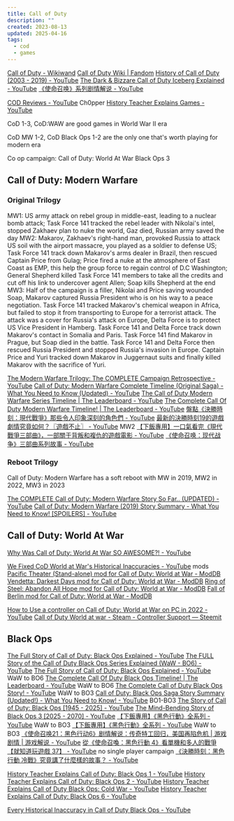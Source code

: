 ```yaml
---
title: Call of Duty
description: ""
created: 2023-08-13
updated: 2025-04-16
tags:
  - cod
  - games
---
```


[Call of Duty - Wikiwand](http://www.wikiwand.com/en/Call_of_Duty)
[Call of Duty Wiki | Fandom](https://callofduty.fandom.com/wiki/Call_of_Duty_Wiki)
[History of Call of Duty (2003 - 2019) - YouTube](https://www.youtube.com/watch?v=_I9l261A_fY)
[The Dark & Bizzare Call of Duty Iceberg Explained - YouTube](https://www.youtube.com/watch?v=mZKIqKNimcU)
[《使命召唤》系列剧情解说 - YouTube](https://www.youtube.com/playlist?list=PLr1fPJ7Kq0uZ00pFRWr7umCFIzuD5_3Nn)

[COD Reviews - YouTube](https://www.youtube.com/playlist?list=PLSO9VRapprpePXjuUbON3vPppkDDKO2Li) Ch0pper
[History Teacher Explains Games - YouTube](https://www.youtube.com/playlist?list=PLVTlyjxwKFNlbtePnRxWGCnY42YqEpQWW)

CoD 1-3, CoD:WAW are good games in World War II era

CoD MW 1-2, CoD Black Ops 1-2 are the only one that's worth playing for modern era

Co op campaign:
Call of Duty: World At War
Black Ops 3

## Call of Duty: Modern Warfare

### Original Trilogy

MW1:
US army attack on rebel group in middle-east, leading to a nuclear bomb attack; Task Force 141 tracked the rebel leader with Nikolai's intel, stopped Zakhaev plan to nuke the world, Gaz died, Russian army saved the day
MW2:
Makarov, Zakhaev's right-hand man, provoked Russia to attack US soil with the airport massacre, you played as a soldier to defense US; Task Force 141 track down Makarov's arms dealer in Brazil, then rescued Captain Price from Gulag; Price fired a nuke at the atmosphere of East Coast as EMP, this help the group force to regain control of D.C Washington; General Shepherd killed Task Force 141 members to take all the credits and cut off his link to undercover agent Allen; Soap kills Shepherd at the end
MW3:
Half of the campaign is a filler, Nikolai and Price saving wounded Soap, Makarov captured Russia President who is on his way to a peace negotiation. Task Force 141 tracked Makarov's chemical weapon in Africa, but failed to stop it from transporting to Europe for a terrorist attack. The attack was a cover for Russia's attack on Europe, Delta Force is to protect US Vice President in Hamberg. Task Force 141 and Delta Force track down Makarov's contact in Somalia and Paris. Task Force 141 find Makarov in Prague, but Soap died in the battle. Task Force 141 and Delta Force then rescued Russia President and stopped Russia's invasion in Europe. Captain Price and Yuri tracked down Makarov in Juggernaut suits and finally killed Makarov with the sacrifice of Yuri.

[The Modern Warfare Trilogy: The COMPLETE Campaign Retrospective - YouTube](https://www.youtube.com/watch?v=XPDG_obtCI8)
[Call of Duty: Modern Warfare Complete Timeline (Original Saga) - What You Need to Know (Updated) - YouTube](https://www.youtube.com/watch?v=01Xum6xVuv4)
[The Call of Duty Modern Warfare Series Timeline | The Leaderboard - YouTube](https://www.youtube.com/watch?v=tr2yBSSGCWY)
[The Complete Call Of Duty Modern Warfare Timeline! | The Leaderboard - YouTube](https://www.youtube.com/watch?v=QamroQe4saM)
[盤點《決勝時刻：現代戰爭》那些令人印象深刻的角色們 - YouTube](https://www.youtube.com/watch?v=y46_cCt2XeI)
[最新的決勝時刻19的遊戲劇情究竟如何？〖遊戲不止〗 - YouTube](https://www.youtube.com/watch?v=Xp6NB19VmhU) MW2
[【下飯專用】一口氣看完《現代戰爭三部曲》，一部關于背叛和複仇的遊戲電影 - YouTube](https://www.youtube.com/watch?v=RGTW0okKIyw)
[《使命召唤：现代战争》三部曲系列故事 - YouTube](https://www.youtube.com/playlist?list=PLYV1uFh2z5idVJYyDxG-LaLDr7ji3A_r9)

### Reboot Trilogy

Call of Duty: Modern Warfare has a soft reboot with MW in 2019, MW2 in 2022, MW3 in 2023

[The COMPLETE Call of Duty: Modern Warfare Story So Far.. (UPDATED) - YouTube](https://www.youtube.com/watch?v=fogg0k9umI4)
[Call of Duty: Modern Warfare (2019) Story Summary - What You Need to Know! [SPOILERS] - YouTube](https://www.youtube.com/watch?v=gFjGrBoQFaE)

## Call of Duty: World At War

[Why Was Call of Duty: World At War SO AWESOME?! - YouTube](https://www.youtube.com/watch?v=Q2w9QNNfEeU)

[We Fixed CoD World at War's Historical Inaccuracies - YouTube](https://www.youtube.com/watch?v=Sk8bTUwptkw) mods
[Pacific Theater (Stand-alone) mod for Call of Duty: World at War - ModDB](https://www.moddb.com/mods/pacific-theater)
[Vendetta: Darkest Days mod for Call of Duty: World at War - ModDB](https://www.moddb.com/mods/vendetta-darkest-days)
[Ring of Steel: Abandon All Hope mod for Call of Duty: World at War - ModDB](https://www.moddb.com/mods/ring-of-steel-abandon-all-hope)
[Fall of Berlin mod for Call of Duty: World at War - ModDB](https://www.moddb.com/mods/fall-of-berlin)

[How to Use a controller on Call of Duty: World at War on PC in 2022 - YouTube](https://www.youtube.com/watch?v=2ugTvHs4kdw)
[Call of Duty World at war - Steam - Controller Support — Steemit](https://steemit.com/callofdutyworldatwar/@foerl/call-of-duty-world-at-war-steam-controller-support)

## Black Ops

[The Full Story of Call of Duty: Black Ops Explained - YouTube](https://www.youtube.com/watch?v=C4DeGm4clNc)
[The FULL Story of the Call of Duty Black Ops Series Explained (WaW - BO6) - YouTube](https://www.youtube.com/watch?v=Wt2WVbk9pmI)
[The Full Story of Call of Duty: Black Ops Explained - YouTube](https://www.youtube.com/watch?v=C4DeGm4clNc) WaW to BO6
[The Complete Call Of Duty Black Ops Timeline! | The Leaderboard - YouTube](https://www.youtube.com/watch?v=VREdGycb_zs) WaW to BO6
[The Complete Call of Duty Black Ops Story! - YouTube](https://www.youtube.com/watch?v=GJ-4gexfbd8) WaW to BO3
[Call of Duty: Black Ops Saga Story Summary (Updated!) - What You Need to Know! - YouTube](https://www.youtube.com/watch?v=ta-v3Kr5qC0) BO1-BO3
[The Story of Call of Duty: Black Ops [1945 - 2025] - YouTube](https://www.youtube.com/watch?v=5YweaEfNwMI)
[The Mind-Bending Story of Black Ops 3 [2025 - 2070] - YouTube](https://www.youtube.com/watch?v=yNbA4OCWuDk)
[【下飯專用】《黑色行動》全系列 - YouTube](https://www.youtube.com/watch?v=EZ57tACEv9A) WaW to BO3
[【下飯專用】《黑色行動》全系列 - YouTube](https://www.youtube.com/watch?v=EZ57tACEv9A) WaW to BO3
[《使命召唤21：黑色行动6》剧情解说：传奇特工回归，美国再陷危机 | 游戏剧情 | 游戏解说 - YouTube](https://www.youtube.com/watch?v=qweduYG1Jbw)
[從《使命召喚：黑色行動 4》看單機和多人的戰爭【就知道玩遊戲 37】 - YouTube](https://www.youtube.com/watch?v=8WWbVgs6ct8) no single player campaign
[《決勝時刻：黑色行動 冷戰》究竟講了什麼樣的故事？ - YouTube](https://www.youtube.com/watch?v=A8wxVi_j7Cs)

[History Teacher Explains Call of Duty: Black Ops 1 - YouTube](https://www.youtube.com/watch?v=egVIwRDNMn8)
[History Teacher Explains Call of Duty: Black Ops 2 - YouTube](https://www.youtube.com/watch?v=yiicg3lbPmg)
[History Teacher Explains Call of Duty Black Ops: Cold War - YouTube](https://www.youtube.com/watch?v=cj1jP2DW1Jo)
[History Teacher Explains Call of Duty: Black Ops 6 - YouTube](https://www.youtube.com/watch?v=aMStWOdoB6w)

[Every Historical Inaccuracy in Call of Duty Black Ops - YouTube](https://www.youtube.com/watch?v=TjrHnRZ4tjU)
